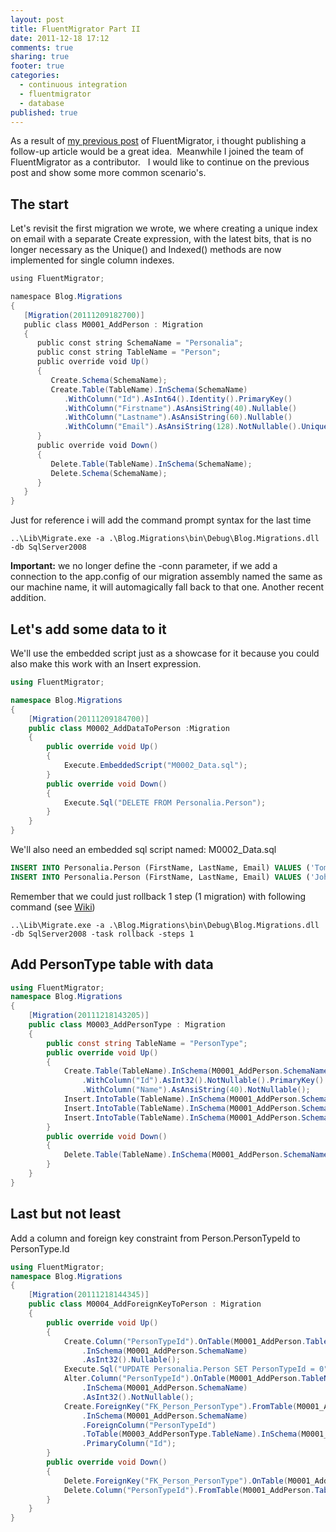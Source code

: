 ```yaml
---
layout: post
title: FluentMigrator Part II
date: 2011-12-18 17:12
comments: true
sharing: true
footer: true
categories:
  - continuous integration
  - fluentmigrator
  - database
published: true
---
```


As a result of [my previous post](/blog/2011/12/09/fluentmigrator-database-migrations-done-right) of FluentMigrator, i thought publishing a follow-up article would be a great idea.  Meanwhile I joined the team of FluentMigrator as a contributor.   I would like to continue on the previous post and show some more common scenario's.

## The start

Let's revisit the first migration we wrote, we where creating a unique index on email with a separate Create expression, with the latest bits, that is no longer necessary as the Unique() and Indexed() methods are now implemented for single column indexes.

```csharp
using FluentMigrator;

namespace Blog.Migrations
{
   [Migration(20111209182700)]
   public class M0001_AddPerson : Migration
   {
      public const string SchemaName = "Personalia";
      public const string TableName = "Person";
      public override void Up()
      {
         Create.Schema(SchemaName);
         Create.Table(TableName).InSchema(SchemaName)
            .WithColumn("Id").AsInt64().Identity().PrimaryKey()
            .WithColumn("Firstname").AsAnsiString(40).Nullable()
            .WithColumn("Lastname").AsAnsiString(60).Nullable()
            .WithColumn("Email").AsAnsiString(128).NotNullable().Unique();
      }
      public override void Down()
      {
         Delete.Table(TableName).InSchema(SchemaName);
         Delete.Schema(SchemaName);
      }
   }
}
```

Just for reference i will add the command prompt syntax for the last time

```
..\Lib\Migrate.exe -a .\Blog.Migrations\bin\Debug\Blog.Migrations.dll -db SqlServer2008
```

**Important:** we no longer define the -conn parameter, if we add a connection to the app.config of our migration assembly named the same as our machine name, it will automagically fall back to that one. Another recent addition.

## Let's add some data to it

We'll use the embedded script just as a showcase for it because you could also make this work with an Insert expression.

```csharp
using FluentMigrator;

namespace Blog.Migrations
{
    [Migration(20111209184700)]
    public class M0002_AddDataToPerson :Migration
    {
        public override void Up()
        {
            Execute.EmbeddedScript("M0002_Data.sql");
        }
        public override void Down()
        {
            Execute.Sql("DELETE FROM Personalia.Person");
        }
    }
}
```

We'll also need an embedded sql script named: M0002_Data.sql

```sql
INSERT INTO Personalia.Person (FirstName, LastName, Email) VALUES ('Tom','Marien','tommarien@gmail.com');
INSERT INTO Personalia.Person (FirstName, LastName, Email) VALUES ('John','Doe','john.doe@gmail.com');
```

Remember that we could just rollback 1 step (1 migration) with following command (see [Wiki](https://github.com/schambers/fluentmigrator/wiki/Command-Line-Runner-Options))

```
..\Lib\Migrate.exe -a .\Blog.Migrations\bin\Debug\Blog.Migrations.dll -db SqlServer2008 -task rollback -steps 1
```

## Add PersonType table with data

```csharp
using FluentMigrator;
namespace Blog.Migrations
{
    [Migration(20111218143205)]
    public class M0003_AddPersonType : Migration
    {
        public const string TableName = "PersonType";
        public override void Up()
        {
            Create.Table(TableName).InSchema(M0001_AddPerson.SchemaName)
                .WithColumn("Id").AsInt32().NotNullable().PrimaryKey()
                .WithColumn("Name").AsAnsiString(40).NotNullable();
            Insert.IntoTable(TableName).InSchema(M0001_AddPerson.SchemaName).Row(new {Id = 0, Name = "None"});
            Insert.IntoTable(TableName).InSchema(M0001_AddPerson.SchemaName).Row(new {Id = 1, Name = "Natural"});
            Insert.IntoTable(TableName).InSchema(M0001_AddPerson.SchemaName).Row(new { Id = 2, Name = "Legal" });
        }
        public override void Down()
        {
            Delete.Table(TableName).InSchema(M0001_AddPerson.SchemaName);
        }
    }
}
```

## Last but not least

Add a column and foreign key constraint from Person.PersonTypeId to PersonType.Id

```csharp
using FluentMigrator;
namespace Blog.Migrations
{
    [Migration(20111218144345)]
    public class M0004_AddForeignKeyToPerson : Migration
    {
        public override void Up()
        {
            Create.Column("PersonTypeId").OnTable(M0001_AddPerson.TableName)
                .InSchema(M0001_AddPerson.SchemaName)
                .AsInt32().Nullable();
            Execute.Sql("UPDATE Personalia.Person SET PersonTypeId = 0");
            Alter.Column("PersonTypeId").OnTable(M0001_AddPerson.TableName)
                .InSchema(M0001_AddPerson.SchemaName)
                .AsInt32().NotNullable();
            Create.ForeignKey("FK_Person_PersonType").FromTable(M0001_AddPerson.TableName)
                .InSchema(M0001_AddPerson.SchemaName)
                .ForeignColumn("PersonTypeId")
                .ToTable(M0003_AddPersonType.TableName).InSchema(M0001_AddPerson.SchemaName)
                .PrimaryColumn("Id");
        }
        public override void Down()
        {
            Delete.ForeignKey("FK_Person_PersonType").OnTable(M0001_AddPerson.TableName).InSchema(M0001_AddPerson.SchemaName);
            Delete.Column("PersonTypeId").FromTable(M0001_AddPerson.TableName).InSchema(M0001_AddPerson.SchemaName);
        }
    }
}
```
